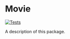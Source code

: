 # Movie

[![Tests](https://github.com/FilmicApp/MoviesPageFeed/actions/workflows/swift.yml/badge.svg?branch=main)](https://github.com/FilmicApp/MoviesPageFeed/actions/workflows/swift.yml)

A description of this package.
